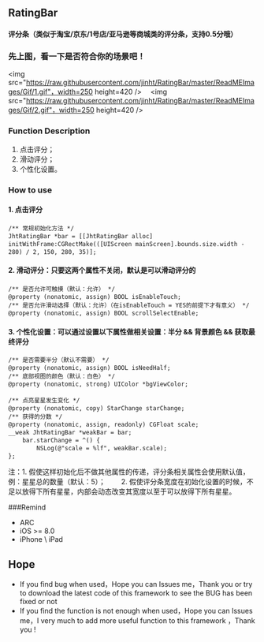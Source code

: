 ## RatingBar
#### 评分条（类似于淘宝/京东/1号店/亚马逊等商城类的评分条，支持0.5分哦）


### 先上图，看一下是否符合你的场景吧！
<img src="https://raw.githubusercontent.com/jinht/RatingBar/master/ReadMEImages/Gif/1.gif"，width=250 height=420 />
&emsp;<img src="https://raw.githubusercontent.com/jinht/RatingBar/master/ReadMEImages/Gif/2.gif"，width=250 height=420 />


### Function Description
1. 点击评分；
2. 滑动评分；
3. 个性化设置。<br>


### How to use
#### 1. 点击评分
```oc
/** 常规初始化方法 */
JhtRatingBar *bar = [[JhtRatingBar alloc] initWithFrame:CGRectMake(([UIScreen mainScreen].bounds.size.width - 280) / 2, 150, 280, 35)];
```

#### 2. 滑动评分：只要这两个属性不关闭，默认是可以滑动评分的
```oc
/** 是否允许可触摸（默认：允许） */
@property (nonatomic, assign) BOOL isEnableTouch;
/** 是否允许滑动选择（默认：允许）（在isEnableTouch = YES的前提下才有意义） */
@property (nonatomic, assign) BOOL scrollSelectEnable;
```


#### 3. 个性化设置：可以通过设置以下属性做相关设置：半分 && 背景颜色 && 获取最终评分
```oc
/** 是否需要半分（默认不需要） */
@property (nonatomic, assign) BOOL isNeedHalf;
/** 底部视图的颜色（默认：白色） */
@property (nonatomic, strong) UIColor *bgViewColor;

/** 点亮星星发生变化 */
@property (nonatomic, copy) StarChange starChange;
/** 获得的分数 */
@property (nonatomic, assign, readonly) CGFloat scale;
__weak JhtRatingBar *weakBar = bar;
    bar.starChange = ^() {
        NSLog(@"scale = %lf", weakBar.scale);
};
```

注：1. 假使这样初始化后不做其他属性的传递，评分条相关属性会使用默认值，例：星星总的数量（默认：5）；
&emsp;&emsp;2. 假使评分条宽度在初始化设置的时候，不足以放得下所有星星，内部会动态改变其宽度以至于可以放得下所有星星。


###Remind
* ARC
* iOS >= 8.0
* iPhone \ iPad 
       
       
## Hope
* If you find bug when used，Hope you can Issues me，Thank you or try to download the latest code of this framework to see the BUG has been fixed or not
* If you find the function is not enough when used，Hope you can Issues me，I very much to add more useful function to this framework ，Thank you !

